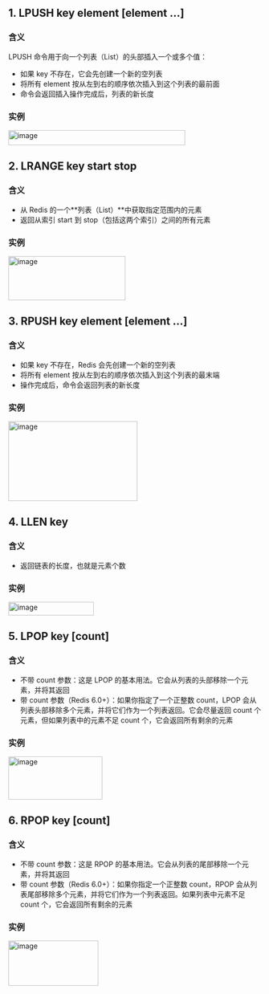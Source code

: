 ## 1. LPUSH key element [element ...]
### 含义
LPUSH 命令用于向一个列表（List）的头部插入一个或多个值：
- 如果 key 不存在，它会先创建一个新的空列表
- 将所有 element 按从左到右的顺序依次插入到这个列表的最前面
- 命令会返回插入操作完成后，列表的新长度

### 实例

<img width="352" height="30" alt="image" src="https://github.com/user-attachments/assets/cad40a7b-de94-4af1-afff-e9250f468290" />

## 2. LRANGE key start stop
### 含义
- 从 Redis 的一个**列表（List）**中获取指定范围内的元素
- 返回从索引 start 到 stop（包括这两个索引）之间的所有元素

### 实例

<img width="233" height="88" alt="image" src="https://github.com/user-attachments/assets/5ff1cbff-5338-4809-b8e8-6cfb30aee7af" />

## 3. RPUSH key element [element ...]
### 含义
- 如果 key 不存在，Redis 会先创建一个新的空列表
- 将所有 element 按从左到右的顺序依次插入到这个列表的最末端
- 操作完成后，命令会返回列表的新长度

### 实例

<img width="257" height="159" alt="image" src="https://github.com/user-attachments/assets/fb5ddb87-2143-449b-8eea-20c0b7552d6e" />

## 4. LLEN key
### 含义
- 返回链表的长度，也就是元素个数

### 实例

<img width="170" height="27" alt="image" src="https://github.com/user-attachments/assets/2617928e-3ccc-4d3e-acb3-3dbbb1ec57ea" />

## 5. LPOP key [count]
### 含义
- 不带 count 参数：这是 LPOP 的基本用法。它会从列表的头部移除一个元素，并将其返回
- 带 count 参数（Redis 6.0+）：如果你指定了一个正整数 count，LPOP 会从列表头部移除多个元素，并将它们作为一个列表返回。它会尽量返回 count 个元素，但如果列表中的元素不足 count 个，它会返回所有剩余的元素

### 实例

<img width="187" height="86" alt="image" src="https://github.com/user-attachments/assets/cdd6a213-7ed9-4d51-895e-37e5340be2a1" />

## 6. RPOP key [count]
### 含义
- 不带 count 参数：这是 RPOP 的基本用法。它会从列表的尾部移除一个元素，并将其返回
- 带 count 参数（Redis 6.0+）：如果你指定一个正整数 count，RPOP 会从列表尾部移除多个元素，并将它们作为一个列表返回。如果列表中元素不足 count 个，它会返回所有剩余的元素

### 实例

<img width="179" height="90" alt="image" src="https://github.com/user-attachments/assets/8517ac75-0ef7-4200-a75c-e62db30960eb" />
